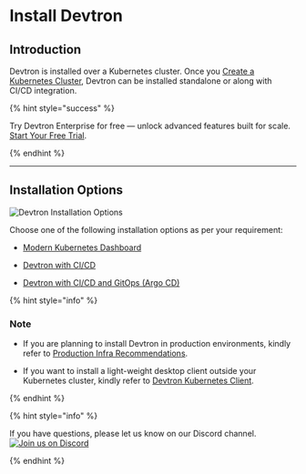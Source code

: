 # Install Devtron

## Introduction 

Devtron is installed over a Kubernetes cluster. Once you [Create a Kubernetes Cluster](../getting-started/getting-started.md#create-a-kubernetes-cluster), Devtron can be installed standalone or along with CI/CD integration.

{% hint style="success" %}

Try Devtron Enterprise for free — unlock advanced features built for scale. [Start Your Free Trial](https://license.devtron.ai/dashboard).

{% endhint %}

---

## Installation Options 

![Devtron Installation Options](https://devtron-public-asset.s3.us-east-2.amazonaws.com/images/install-devtron/installation-methods-v2.jpg)

Choose one of the following installation options as per your requirement:

* [Modern Kubernetes Dashboard](../install/install-devtron.md)

* [Devtron with CI/CD](../install/install-devtron-with-cicd.md)

* [Devtron with CI/CD and GitOps (Argo CD)](../install/install-devtron-with-cicd-with-gitops.md)

{% hint style="info" %} 

### Note

* If you are planning to install Devtron in production environments, kindly refer to [Production Infra Recommendations](../install/prod-infra.md).

* If you want to install a light-weight desktop client outside your Kubernetes cluster, kindly refer to [Devtron Kubernetes Client](../install/install-devtron-Kubernetes-client.md).

{% endhint %}

{% hint style="info" %}

If you have questions, please let us know on our Discord channel. [![Join us on Discord](https://img.shields.io/badge/Join%20us%20on-Discord-e01563.svg)](https://discord.gg/jsRG5qx2gp)

{% endhint %}